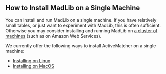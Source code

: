 ## How to Install MadLib on a Single Machine

You can install and run MadLib on a single machine. If you have relatively small tables, or just want to experiment with MadLib, this is often sufficient. Otherwise you may consider installing and running MadLib on [a cluster of machines](./install-cloud-based-cluster.md) (such as on Amazon Web Services). 

We currently offer the following ways to install ActiveMatcher on a single machine: 
* [Installing on Linux](./install-linux-single-machine.md)
* [Installing on MacOS](./install-macos-single-machine.md)
